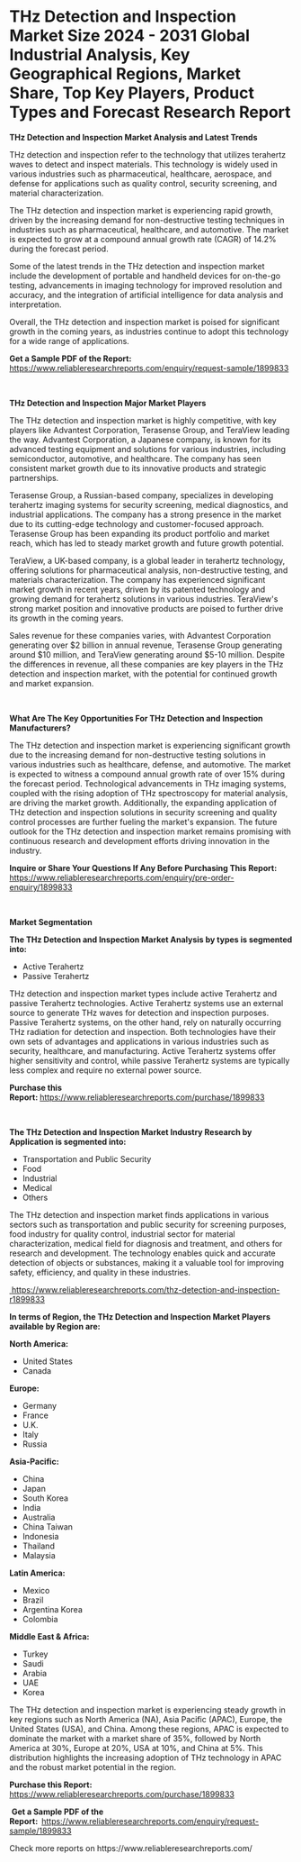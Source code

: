 <p><h1>THz Detection and Inspection Market Size 2024 - 2031 Global Industrial Analysis, Key Geographical Regions, Market Share, Top Key Players, Product Types and Forecast Research Report</h1></p><p><strong>THz Detection and Inspection Market Analysis and Latest Trends</strong></p>
<p><p>THz detection and inspection refer to the technology that utilizes terahertz waves to detect and inspect materials. This technology is widely used in various industries such as pharmaceutical, healthcare, aerospace, and defense for applications such as quality control, security screening, and material characterization.</p><p>The THz detection and inspection market is experiencing rapid growth, driven by the increasing demand for non-destructive testing techniques in industries such as pharmaceutical, healthcare, and automotive. The market is expected to grow at a compound annual growth rate (CAGR) of 14.2% during the forecast period.</p><p>Some of the latest trends in the THz detection and inspection market include the development of portable and handheld devices for on-the-go testing, advancements in imaging technology for improved resolution and accuracy, and the integration of artificial intelligence for data analysis and interpretation.</p><p>Overall, the THz detection and inspection market is poised for significant growth in the coming years, as industries continue to adopt this technology for a wide range of applications.</p></p>
<p><strong>Get a Sample PDF of the Report:&nbsp;</strong> <a href="https://www.reliableresearchreports.com/enquiry/request-sample/1899833">https://www.reliableresearchreports.com/enquiry/request-sample/1899833</a></p>
<p>&nbsp;</p>
<p><strong>THz Detection and Inspection Major Market Players</strong></p>
<p><p>The THz detection and inspection market is highly competitive, with key players like Advantest Corporation, Terasense Group, and TeraView leading the way. Advantest Corporation, a Japanese company, is known for its advanced testing equipment and solutions for various industries, including semiconductor, automotive, and healthcare. The company has seen consistent market growth due to its innovative products and strategic partnerships.</p><p>Terasense Group, a Russian-based company, specializes in developing terahertz imaging systems for security screening, medical diagnostics, and industrial applications. The company has a strong presence in the market due to its cutting-edge technology and customer-focused approach. Terasense Group has been expanding its product portfolio and market reach, which has led to steady market growth and future growth potential.</p><p>TeraView, a UK-based company, is a global leader in terahertz technology, offering solutions for pharmaceutical analysis, non-destructive testing, and materials characterization. The company has experienced significant market growth in recent years, driven by its patented technology and growing demand for terahertz solutions in various industries. TeraView's strong market position and innovative products are poised to further drive its growth in the coming years.</p><p>Sales revenue for these companies varies, with Advantest Corporation generating over $2 billion in annual revenue, Terasense Group generating around $10 million, and TeraView generating around $5-10 million. Despite the differences in revenue, all these companies are key players in the THz detection and inspection market, with the potential for continued growth and market expansion.</p></p>
<p>&nbsp;</p>
<p><strong>What Are The Key Opportunities For THz Detection and Inspection Manufacturers?</strong></p>
<p><p>The THz detection and inspection market is experiencing significant growth due to the increasing demand for non-destructive testing solutions in various industries such as healthcare, defense, and automotive. The market is expected to witness a compound annual growth rate of over 15% during the forecast period. Technological advancements in THz imaging systems, coupled with the rising adoption of THz spectroscopy for material analysis, are driving the market growth. Additionally, the expanding application of THz detection and inspection solutions in security screening and quality control processes are further fueling the market's expansion. The future outlook for the THz detection and inspection market remains promising with continuous research and development efforts driving innovation in the industry.</p></p>
<p><strong>Inquire or Share Your Questions If Any Before Purchasing This Report:</strong> <a href="https://www.reliableresearchreports.com/enquiry/pre-order-enquiry/1899833">https://www.reliableresearchreports.com/enquiry/pre-order-enquiry/1899833</a></p>
<p>&nbsp;</p>
<p><strong>Market Segmentation</strong></p>
<p><strong>The THz Detection and Inspection Market Analysis by types is segmented into:</strong></p>
<p><ul><li>Active Terahertz</li><li>Passive Terahertz</li></ul></p>
<p><p>THz detection and inspection market types include active Terahertz and passive Terahertz technologies. Active Terahertz systems use an external source to generate THz waves for detection and inspection purposes. Passive Terahertz systems, on the other hand, rely on naturally occurring THz radiation for detection and inspection. Both technologies have their own sets of advantages and applications in various industries such as security, healthcare, and manufacturing. Active Terahertz systems offer higher sensitivity and control, while passive Terahertz systems are typically less complex and require no external power source.</p></p>
<p><strong>Purchase this Report:&nbsp;</strong><a href="https://www.reliableresearchreports.com/purchase/1899833">https://www.reliableresearchreports.com/purchase/1899833</a></p>
<p>&nbsp;</p>
<p><strong>The THz Detection and Inspection Market Industry Research by Application is segmented into:</strong></p>
<p><ul><li>Transportation and Public Security</li><li>Food</li><li>Industrial</li><li>Medical</li><li>Others</li></ul></p>
<p><p>The THz detection and inspection market finds applications in various sectors such as transportation and public security for screening purposes, food industry for quality control, industrial sector for material characterization, medical field for diagnosis and treatment, and others for research and development. The technology enables quick and accurate detection of objects or substances, making it a valuable tool for improving safety, efficiency, and quality in these industries.</p></p>
<p><a href="https://www.reliableresearchreports.com/thz-detection-and-inspection-r1899833">&nbsp;https://www.reliableresearchreports.com/thz-detection-and-inspection-r1899833</a></p>
<p><strong>In terms of Region, the THz Detection and Inspection Market Players available by Region are:</strong></p>
<p>
    <p> <strong> North America: </strong>
        <ul>
            <li>United States</li>
            <li>Canada</li>
        </ul>
        </p> 
    <p> <strong> Europe: </strong>
        <ul>
            <li>Germany</li>
            <li>France</li>
            <li>U.K.</li>
            <li>Italy</li>
            <li>Russia</li>
        </ul>
        </p> 
    <p> <strong> Asia-Pacific: </strong>
        <ul>
            <li>China</li>
            <li>Japan</li>
            <li>South Korea</li>
            <li>India</li>
            <li>Australia</li>
            <li>China Taiwan</li>
            <li>Indonesia</li>
            <li>Thailand</li>
            <li>Malaysia</li>
        </ul>
        </p> 
    <p> <strong> Latin America: </strong>
        <ul>
            <li>Mexico</li>
            <li>Brazil</li>
            <li>Argentina Korea</li>
            <li>Colombia</li>
        </ul>
        </p> 
    <p> <strong> Middle East & Africa: </strong>
        <ul>
            <li>Turkey</li>
            <li>Saudi</li>
            <li>Arabia</li>
            <li>UAE</li>
            <li>Korea</li>
        </ul>
    </p>
    </p>
<p><p>The THz detection and inspection market is experiencing steady growth in key regions such as North America (NA), Asia Pacific (APAC), Europe, the United States (USA), and China. Among these regions, APAC is expected to dominate the market with a market share of 35%, followed by North America at 30%, Europe at 20%, USA at 10%, and China at 5%. This distribution highlights the increasing adoption of THz technology in APAC and the robust market potential in the region.</p></p>
<p><strong>Purchase this Report: </strong><a href="https://www.reliableresearchreports.com/purchase/1899833">https://www.reliableresearchreports.com/purchase/1899833</a></p>
<p>&nbsp;<strong>Get a Sample PDF of the Report:&nbsp;&nbsp;</strong><a href="https://www.reliableresearchreports.com/enquiry/request-sample/1899833">https://www.reliableresearchreports.com/enquiry/request-sample/1899833</a></p>
<p><strong></strong></p>
<p>Check more reports on https://www.reliableresearchreports.com/</p>